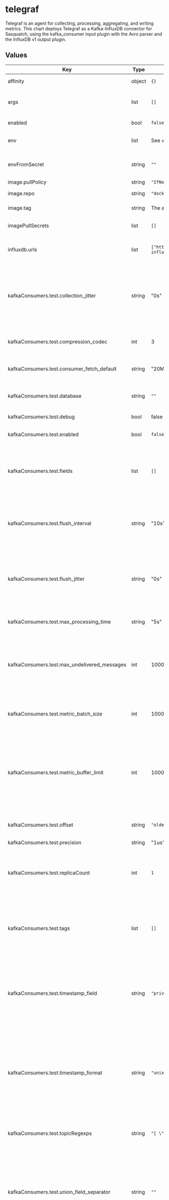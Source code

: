 # telegraf

Telegraf is an agent for collecting, processing, aggregating, and writing metrics. This chart deploys Telegraf as a Kafka-InfluxDB connector for Sasquatch, using the kafka_consumer input plugin with the Avro parser and the InfluxDB v1 output plugin.

## Values

| Key | Type | Default | Description |
|-----|------|---------|-------------|
| affinity | object | `{}` | Affinity for pod assignment |
| args | list | `[]` | Arguments passed to the Telegraf agent on startup |
| enabled | bool | `false` | Wether Telegraf is enabled |
| env | list | See `values.yaml` | Telegraf agent environment variables |
| envFromSecret | string | `""` | Name of the secret with values to be added to the environment. |
| image.pullPolicy | string | `"IfNotPresent"` | Image pull policy |
| image.repo | string | `"docker.io/library/telegraf"` | Telegraf image repository |
| image.tag | string | The appVersion of the chart | Telegraf image tag |
| imagePullSecrets | list | `[]` | Secret names to use for Docker pulls |
| influxdb.urls | list | `["http://sasquatch-influxdb.sasquatch:8086"]` | URL of the InfluxDB v1 instance to write to |
| kafkaConsumers.test.collection_jitter | string | "0s" | Data collection jitter. This is used to jitter the collection by a random amount. Each plugin will sleep for a random time within jitter before collecting. |
| kafkaConsumers.test.compression_codec | int | 3 | Compression codec. 0 : None, 1 : Gzip, 2 : Snappy, 3 : LZ4, 4 : ZSTD |
| kafkaConsumers.test.consumer_fetch_default | string | "20MB" | Maximum amount of data the server should return for a fetch request. |
| kafkaConsumers.test.database | string | `""` | Name of the InfluxDB v1 database to write to (required) |
| kafkaConsumers.test.debug | bool | false | Run Telegraf in debug mode. |
| kafkaConsumers.test.enabled | bool | `false` | Enable the Telegraf Kafka consumer. |
| kafkaConsumers.test.fields | list | `[]` | List of Avro fields to be recorded as InfluxDB fields.  If not specified, any Avro field that is not marked as a tag will become an InfluxDB field. |
| kafkaConsumers.test.flush_interval | string | "10s" | Data flushing interval for all outputs. Don’t set this below interval. Maximum flush_interval is flush_interval + flush_jitter |
| kafkaConsumers.test.flush_jitter | string | "0s" | Jitter the flush interval by a random amount. This is primarily to avoid large write spikes for users running a large number of telegraf instances. |
| kafkaConsumers.test.max_processing_time | string | "5s" | Maximum processing time for a single message. |
| kafkaConsumers.test.max_undelivered_messages | int | 10000 | Maximum number of undelivered messages. Should be a multiple of metric_batch_size, setting it too low may never flush the broker's messages. |
| kafkaConsumers.test.metric_batch_size | int | 1000 | Sends metrics to the output in batches of at most metric_batch_size metrics. |
| kafkaConsumers.test.metric_buffer_limit | int | 100000 | Caches metric_buffer_limit metrics for each output, and flushes this buffer on a successful write. This should be a multiple of metric_batch_size and could not be less than 2 times metric_batch_size. |
| kafkaConsumers.test.offset | string | `"oldest"` | Kafka consumer offset. Possible values are `oldest` and `newest`. |
| kafkaConsumers.test.precision | string | "1us" | Data precision. |
| kafkaConsumers.test.replicaCount | int | `1` | Number of Telegraf Kafka consumer replicas. Increase this value to increase the consumer throughput. |
| kafkaConsumers.test.tags | list | `[]` | List of Avro fields to be recorded as InfluxDB tags.  The Avro fields specified as tags will be converted to strings before ingestion into InfluxDB. |
| kafkaConsumers.test.timestamp_field | string | `"private_efdStamp"` | Avro field to be used as the InfluxDB timestamp (optional).  If unspecified or set to the empty string, Telegraf will use the time it received the measurement. |
| kafkaConsumers.test.timestamp_format | string | `"unix"` | Timestamp format. Possible values are `unix` (the default if unset) a timestamp in seconds since the Unix epoch, `unix_ms` (milliseconds), `unix_us` (microsseconds), or `unix_ns` (nanoseconds). |
| kafkaConsumers.test.topicRegexps | string | `"[ \".*Test\" ]\n"` | List of regular expressions to specify the Kafka topics consumed by this agent. |
| kafkaConsumers.test.union_field_separator | string | `""` | Union field separator: if a single Avro field is flattened into more than one InfluxDB field (e.g. an array `a`, with four members, would yield `a0`, `a1`, `a2`, `a3`; if the field separator were `_`, these would be `a_0`...`a_3`. |
| kafkaConsumers.test.union_mode | string | `"nullable"` | Union mode: this can be one of `flatten`, `nullable`, or `any`. See `values.yaml` for extensive discussion. |
| kafkaVersion | string | null, use the Sarama library default. | Set the minimal supported Kafka version for the Sarama Go client library. |
| nodeSelector | object | `{}` | Node labels for pod assignment |
| podAnnotations | object | `{}` | Annotations for the Telegraf pods |
| podLabels | object | `{}` | Labels for the Telegraf pods |
| registry.url | string | `"http://sasquatch-schema-registry.sasquatch:8081"` | Schema Registry URL |
| resources | object | See `values.yaml` | Kubernetes resources requests and limits |
| tolerations | list | `[]` | Tolerations for pod assignment |
